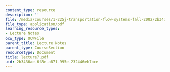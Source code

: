 ```yaml
---
content_type: resource
description: ''
file: /media/courses/1-225j-transportation-flow-systems-fall-2002/2b3436ae6f8ea871995e232446eb7bce_lecture7.pdf
file_type: application/pdf
learning_resource_types:
- Lecture Notes
ocw_type: OCWFile
parent_title: Lecture Notes
parent_type: CourseSection
resourcetype: Document
title: lecture7.pdf
uid: 2b3436ae-6f8e-a871-995e-232446eb7bce
---
```

